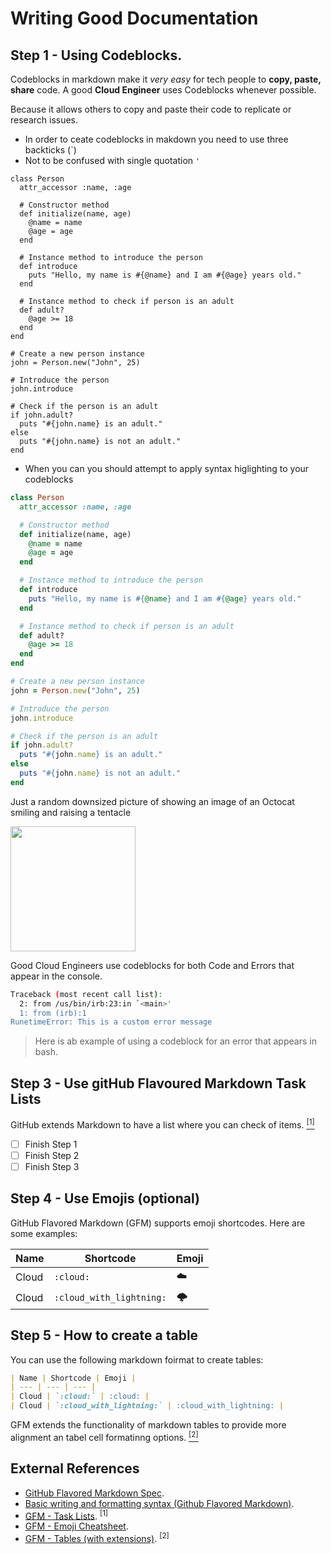 # Writing Good Documentation

## Step 1 - Using Codeblocks.

Codeblocks in markdown make it *very easy* for tech people to **copy, paste, share** code.
A good **Cloud Engineer** uses Codeblocks whenever possible.

Because it allows others to copy and paste their code to replicate or research issues.

- In order to ceate codeblocks in makdown you need to use three backticks (`)
- Not to be confused with single quotation `'`


```
class Person
  attr_accessor :name, :age

  # Constructor method
  def initialize(name, age)
    @name = name
    @age = age
  end

  # Instance method to introduce the person
  def introduce
    puts "Hello, my name is #{@name} and I am #{@age} years old."
  end

  # Instance method to check if person is an adult
  def adult?
    @age >= 18
  end
end

# Create a new person instance
john = Person.new("John", 25)

# Introduce the person
john.introduce

# Check if the person is an adult
if john.adult?
  puts "#{john.name} is an adult."
else
  puts "#{john.name} is not an adult."
end
```

- When you can you should attempt to apply syntax higlighting to your codeblocks

```ruby
class Person
  attr_accessor :name, :age

  # Constructor method
  def initialize(name, age)
    @name = name
    @age = age
  end

  # Instance method to introduce the person
  def introduce
    puts "Hello, my name is #{@name} and I am #{@age} years old."
  end

  # Instance method to check if person is an adult
  def adult?
    @age >= 18
  end
end

# Create a new person instance
john = Person.new("John", 25)

# Introduce the person
john.introduce

# Check if the person is an adult
if john.adult?
  puts "#{john.name} is an adult."
else
  puts "#{john.name} is not an adult."
end
```

Just a random downsized picture of showing an image of an Octocat smiling and raising a tentacle

<img width="200px" src="https://myoctocat.com/assets/images/base-octocat.svg" />

Good Cloud Engineers use codeblocks for both Code and Errors that appear in the console.

```bash
Traceback (most recent call list):
  2: from /us/bin/irb:23:in `<main>'
  1: from (irb):1
RunetimeError: This is a custom error message
```
> Here is ab example of using a codeblock for an error that appears in bash.


## Step 3 - Use gitHub Flavoured  Markdown Task Lists

GitHub extends Markdown to have a list where you can check of items. [<sup>[1]</sup>](#external-references)

- [ ] Finish Step 1
- [ ] Finish Step 2
- [ ] Finish Step 3

## Step 4 - Use Emojis (optional)

GitHub Flavored Markdown (GFM) supports emoji shortcodes.
Here are some examples:

| Name | Shortcode | Emoji | 
| --- | --- | --- |
| Cloud | `:cloud:` | :cloud: |
| Cloud | `:cloud_with_lightning:` | :cloud_with_lightning: |

## Step 5 - How to create a table

You can use the following markdown foirmat to create tables:

```md
| Name | Shortcode | Emoji | 
| --- | --- | --- |
| Cloud | `:cloud:` | :cloud: |
| Cloud | `:cloud_with_lightning:` | :cloud_with_lightning: |
```

GFM extends the functionality of markdown tables to provide more alignment an tabel cell formatinng options. [<sup>[2]</sup>](#external-references)

## External References

- [GitHub Flavored Markdown Spec](https://github.github.com/gfm/). 
- [Basic writing and formatting syntax (Github Flavored Markdown)](https://docs.github.com/de/get-started/writing-on-github/getting-started-with-writing-and-formatting-on-github/basic-writing-and-formatting-syntax#images).
- [GFM - Task Lists]([<sub>[1]</sub>z](https://docs.github.com/en/get-started/writing-on-github/getting-started-with-writing-and-formatting-on-github/basic-writing-and-formatting-syntax#task-lists)https://docs.github.com/en/get-started/writing-on-github/getting-started-with-writing-and-formatting-on-github/basic-writing-and-formatting-syntax#task-lists). <sup>[1]</sup>
- [GFM - Emoji Cheatsheet](https://github.com/ikatyang/emoji-cheat-sheet/blob/master/README.md#emoji-cheat-sheet).
- [GFM - Tables (with extensions)](https://github.github.com/gfm/#tables-extension-). <sup>[2]</sup>
